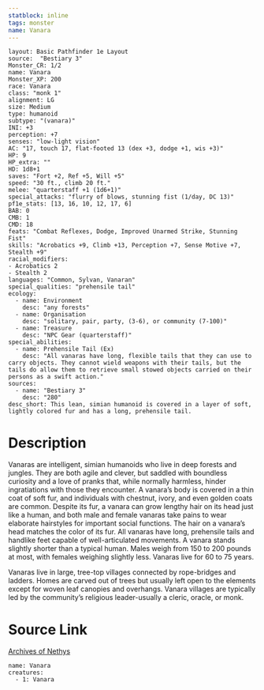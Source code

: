 ```yaml
---
statblock: inline
tags: monster
name: Vanara
---
```

```statblock
layout: Basic Pathfinder 1e Layout
source:  "Bestiary 3"
Monster_CR: 1/2
name: Vanara
Monster_XP: 200
race: Vanara
class: "monk 1"
alignment: LG
size: Medium
type: humanoid
subtype: "(vanara)"
INI: +3
perception: +7
senses: "low-light vision"
AC: "17, touch 17, flat-footed 13 (dex +3, dodge +1, wis +3)"
HP: 9
HP_extra: ""
HD: 1d8+1
saves: "Fort +2, Ref +5, Will +5"
speed: "30 ft., climb 20 ft."
melee: "quarterstaff +1 (1d6+1)"
special_attacks: "flurry of blows, stunning fist (1/day, DC 13)"
pf1e_stats: [13, 16, 10, 12, 17, 6]
BAB: 0
CMB: 1
CMD: 18
feats: "Combat Reflexes, Dodge, Improved Unarmed Strike, Stunning Fist"
skills: "Acrobatics +9, Climb +13, Perception +7, Sense Motive +7, Stealth +9"
racial_modifiers:
- Acrobatics 2
- Stealth 2
languages: "Common, Sylvan, Vanaran"
special_qualities: "prehensile tail"
ecology:
  - name: Environment
    desc: "any forests"
  - name: Organisation
    desc: "solitary, pair, party, (3-6), or community (7-100)"
  - name: Treasure
    desc: "NPC Gear (quarterstaff)"
special_abilities:
  - name: Prehensile Tail (Ex)
    desc: "All vanaras have long, flexible tails that they can use to carry objects. They cannot wield weapons with their tails, but the tails do allow them to retrieve small stowed objects carried on their persons as a swift action."
sources:
  - name: "Bestiary 3"
    desc: "280"
desc_short: This lean, simian humanoid is covered in a layer of soft, lightly colored fur and has a long, prehensile tail.
```
# Description
Vanaras are intelligent, simian humanoids who live in deep forests and jungles. They are both agile and clever, but saddled with boundless curiosity and a love of pranks that, while normally harmless, hinder ingratiations with those they encounter. A vanara’s body is covered in a thin coat of soft fur, and individuals with chestnut, ivory, and even golden coats are common. Despite its fur, a vanara can grow lengthy hair on its head just like a human, and both male and female vanaras take pains to wear elaborate hairstyles for important social functions. The hair on a vanara’s head matches the color of its fur. All vanaras have long, prehensile tails and handlike feet capable of well-articulated movements. A vanara stands slightly shorter than a typical human. Males weigh from 150 to 200 pounds at most, with females weighing slightly less. Vanaras live for 60 to 75 years.

Vanaras live in large, tree-top villages connected by rope-bridges and ladders. Homes are carved out of trees but usually left open to the elements except for woven leaf canopies and overhangs. Vanara villages are typically led by the community’s religious leader-usually a cleric, oracle, or monk.
# Source Link
[Archives of Nethys](https://aonprd.com/MonsterDisplay.aspx?ItemName=Vanara)
```encounter-table
name: Vanara
creatures:
  - 1: Vanara
```
